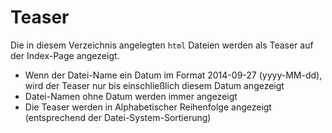 Teaser
======

Die in diesem Verzeichnis angelegten `html` Dateien werden als Teaser auf der Index-Page angezeigt.

- Wenn der Datei-Name ein Datum im Format 2014-09-27 (yyyy-MM-dd), wird der Teaser nur bis einschließlich diesem Datum angezeigt
- Datei-Namen ohne Datum werden immer angezeigt
- Die Teaser werden in Alphabetischer Reihenfolge angezeigt (entsprechend der Datei-System-Sortierung)

